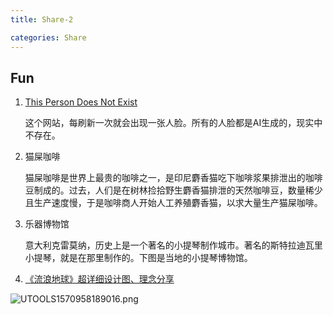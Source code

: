 ```yaml
---
title: Share-2

categories: Share
---
```


## Fun

1. [This Person Does Not Exist](https://thispersondoesnotexist.com/)

   这个网站，每刷新一次就会出现一张人脸。所有的人脸都是AI生成的，现实中不存在。

   

2. 猫屎咖啡

   猫屎咖啡是世界上最贵的咖啡之一，是印尼麝香猫吃下咖啡浆果排泄出的咖啡豆制成的。过去，人们是在树林捡拾野生麝香猫排泄的天然咖啡豆，数量稀少且生产速度慢，于是咖啡商人开始人工养殖麝香猫，以求大量生产猫屎咖啡。

   

3. 乐器博物馆

    意大利克雷莫纳，历史上是一个著名的小提琴制作城市。著名的斯特拉迪瓦里小提琴，就是在那里制作的。下图是当地的小提琴博物馆。

    

4. [《流浪地球》超详细设计图、理念分享](https://mp.weixin.qq.com/s?__biz=MjM5MjEyOTIyMA==&mid=2651467048&idx=1&sn=1273aa18d189186e38d448d0662ebda3)

![UTOOLS1570958189016.png](https://i.loli.net/2019/10/13/Cevbf6mkorWYSzg.png)









